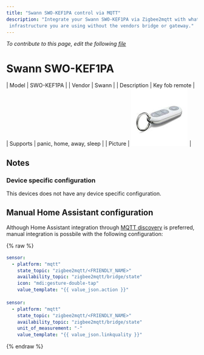 ```yaml
---
title: "Swann SWO-KEF1PA control via MQTT"
description: "Integrate your Swann SWO-KEF1PA via Zigbee2mqtt with whatever smart home
 infrastructure you are using without the vendors bridge or gateway."
---
```


*To contribute to this page, edit the following
[file](https://github.com/Koenkk/zigbee2mqtt.io/blob/master/docs/devices/SWO-KEF1PA.md)*

# Swann SWO-KEF1PA

| Model | SWO-KEF1PA  |
| Vendor  | Swann  |
| Description | Key fob remote |
| Supports | panic, home, away, sleep |
| Picture | ![Swann SWO-KEF1PA](../images/devices/SWO-KEF1PA.jpg) |

## Notes


### Device specific configuration
This devices does not have any device specific configuration.


## Manual Home Assistant configuration
Although Home Assistant integration through [MQTT discovery](../integration/home_assistant) is preferred,
manual integration is possbile with the following configuration:


{% raw %}
```yaml
sensor:
  - platform: "mqtt"
    state_topic: "zigbee2mqtt/<FRIENDLY_NAME>"
    availability_topic: "zigbee2mqtt/bridge/state"
    icon: "mdi:gesture-double-tap"
    value_template: "{{ value_json.action }}"

sensor:
  - platform: "mqtt"
    state_topic: "zigbee2mqtt/<FRIENDLY_NAME>"
    availability_topic: "zigbee2mqtt/bridge/state"
    unit_of_measurement: "-"
    value_template: "{{ value_json.linkquality }}"
```
{% endraw %}


